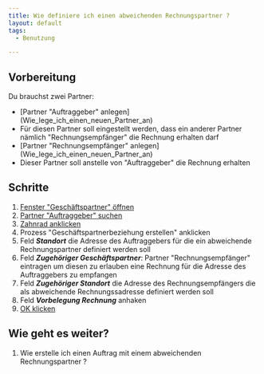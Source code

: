 ```yaml
---
title: Wie definiere ich einen abweichenden Rechnungspartner ?
layout: default
tags:
  - Benutzung

---
```

## Vorbereitung

Du brauchst zwei Partner:

* [Partner "Auftraggeber" anlegen] (Wie_lege_ich_einen_neuen_Partner_an)
 * Für diesen Partner soll eingestellt werden, dass ein anderer Partner nämlich "Rechnungsempfänger" die Rechnung erhalten darf
* [Partner "Rechnungsempfänger" anlegen] (Wie_lege_ich_einen_neuen_Partner_an)
 * Dieser Partner soll anstelle von "Auftraggeber" die Rechnung erhalten

## Schritte
1. [Fenster "Geschäftspartner" öffnen](Wie_finde_und_öffne_ich_ein_Fenster)
1. [Partner "Auftraggeber" suchen](Wie_suche_ich_in_einem_Fenster) 
1. [Zahnrad anklicken](Wie_starte_ich_Zahnrad_Prozesse)
1. Prozess "Geschäftspartnerbeziehung erstellen" anklicken
1. Feld ***Standort*** die Adresse des Auftraggebers für die ein abweichende Rechnungspartner definiert werden soll
1. Feld ***Zugehöriger Geschäftspartner***: Partner "Rechnungsempfänger" eintragen um diesen zu erlauben eine Rechnung für die Adresse des Auftraggebers zu empfangen
1. Feld ***Zugehöriger Standort*** die Adresse des Rechnungsempfängers die als abweichende Rechnungssadresse definiert werden soll
1. Feld ***Vorbelegung Rechnung*** anhaken
1. [OK klicken](Wie_bestaetige_ich_eine_Aktion)

## Wie geht es weiter?
1. Wie erstelle ich einen Auftrag mit einem abweichenden Rechnungspartner ?
